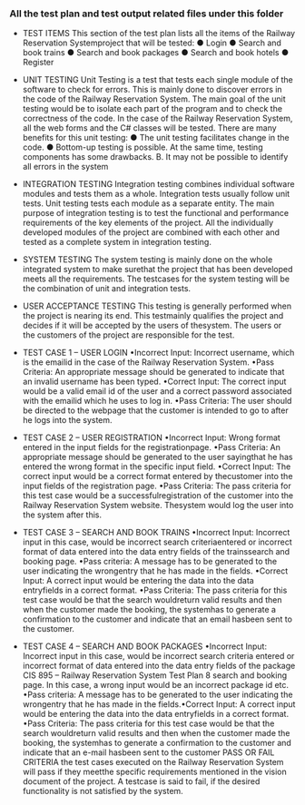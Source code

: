 ### All the test plan and test output related files under this folder

* TEST ITEMS
This section of the test plan lists all the items of the Railway Reservation Systemproject that will be tested:
● Login
● Search and book trains
● Search and book packages
● Search and book hotels
● Register

* UNIT TESTING
Unit Testing is a test that tests each single module of the software to check for errors. This is mainly done to discover errors in the code of the Railway Reservation System. The main goal of the unit testing would be to isolate each part of the program and to check the correctness of the code. In the case of the Railway Reservation System, all the web forms and the C# classes will be tested. There are many benefits for this unit testing: ● The unit testing facilitates change in the code. ● Bottom-up testing is possible. At the same time,  testing components has some drawbacks. B. It may not be possible to identify all errors in the system

* INTEGRATION TESTING
Integration testing combines individual software modules  and tests them as a whole. Integration tests usually follow unit tests. Unit testing tests each module  as a separate entity. The main purpose of  integration testing is to test the functional and performance requirements of the key elements of the project. All the individually developed modules of the project are combined with each other and tested as a complete system in  integration testing.

* SYSTEM TESTING 
The system testing is mainly done on the whole integrated system to make surethat the project that has been developed meets all the requirements. The testcases for the system testing will be the combination of unit and integration tests.

* USER ACCEPTANCE TESTING
This testing is generally performed when the project is nearing its end. This testmainly qualifies the project and decides if it will be accepted by the users of thesystem. The users or the customers of the project are responsible for the test.

* TEST CASE 1 – USER LOGIN
•Incorrect Input: Incorrect username, which is the emailid in the case of the Railway Reservation System. 
 •Pass Criteria: An appropriate message should be generated to indicate that an invalid username has been typed. 
 •Correct Input: The correct input would be a valid email id of the user and a correct password associated with the emailid which he uses to log in. 
 •Pass Criteria: The user should be directed to the webpage that the customer is intended to go to after he logs into the system.

* TEST CASE 2 – USER REGISTRATION
 •Incorrect Input: Wrong format entered in the input fields for the registrationpage.
 •Pass Criteria: An appropriate message should be generated to the user sayingthat he has entered the wrong format in the specific input field.
 •Correct Input: The correct input would be a correct format entered by thecustomer into the input fields of the registration page.
 •Pass Criteria: The pass criteria for this test case would be a successfulregistration of the customer into the Railway Reservation System website. Thesystem would log the user into the system after this.
 
* TEST CASE 3 – SEARCH AND BOOK TRAINS
•Incorrect Input: Incorrect input in this case, would be incorrect search criteriaentered or incorrect format of data entered into the data entry fields of the trainssearch and booking page.
•Pass criteria: A message has to be generated to the user indicating the wrongentry that he has made in the fields.
•Correct Input: A correct input would be entering the data into the data entryfields in a correct format.
•Pass Criteria: The pass criteria for this test case would be that the search wouldreturn valid results and then when the customer made the booking, the systemhas to generate a confirmation to the customer and indicate that an email hasbeen sent to the customer.

* TEST CASE 4 – SEARCH AND BOOK PACKAGES
 •Incorrect Input: Incorrect input in this case, would be incorrect search criteria entered or incorrect format of data entered into the data entry fields of the package CIS 895 – Railway Reservation System Test Plan 8 search and booking page. In this case, a wrong input would be an incorrect package id etc.
•Pass criteria: A message has to be generated to the user indicating the wrongentry that he has made in the fields.•Correct Input: A correct input would be entering the data into the data entryfields in a correct format.
•Pass Criteria: The pass criteria for this test case would be that the search wouldreturn valid results and then when the customer made the booking, the systemhas to generate a confirmation to the customer and indicate that an e-mail hasbeen sent to the customer PASS OR FAIL CRITERIA the test cases executed on the Railway Reservation System will pass if they meetthe specific requirements mentioned in the vision document of the project. A testcase is said to fail, if the desired functionality is not satisfied by the system.







